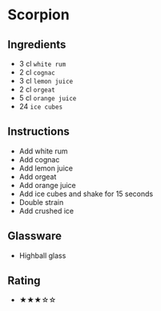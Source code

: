 # Scorpion

## Ingredients
- 3 cl `white rum`
- 2 cl `cognac`
- 3 cl `lemon juice`
- 2 cl `orgeat`
- 5 cl `orange juice`
- 24 `ice cubes`

## Instructions
- Add white rum
- Add cognac
- Add lemon juice
- Add orgeat
- Add orange juice
- Add ice cubes and shake for 15 seconds
- Double strain
- Add crushed ice

## Glassware
- Highball glass

## Rating
- ★★★☆☆